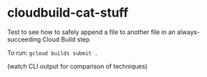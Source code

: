 # cloudbuild-cat-stuff

Test to see how to safely append a file to another file in an always-succeeding Cloud Build step

To run:
`gcloud builds submit .`

(watch CLI output for comparison of techniques)